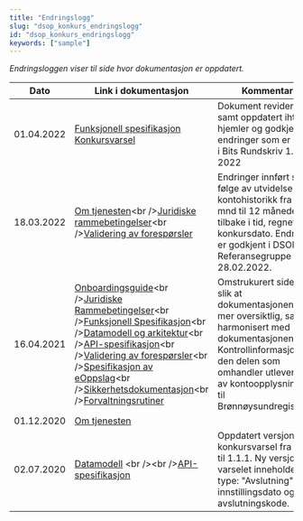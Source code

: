 ```yaml
---
title: "Endringslogg"
slug: "dsop_konkurs_endringslogg"
id: "dsop_konkurs_endringslogg"
keywords: ["sample"]
---
```


*Endringsloggen viser til side hvor dokumentasjon er oppdatert.*

| Dato | Link i dokumentasjon | Kommentar |
| ------------- | ------------------------ | ------ |
| 01.04.2022 | [Funksjonell spesifikasjon Konkursvarsel](https://dokumentasjon.dsop.no/dsop_konkurs_funksjonellspesifikasjon.html#endringslogg) | Dokument revidert, samt oppdatert iht. hjemler og godkjente endringer som er sendt i Bits Rundskriv 1. april 2022 |
| 18.03.2022 | [Om tjenesten](https://dokumentasjon.dsop.no/dsop_konkurs_om.html#endringslogg)<br \/>[Juridiske rammebetingelser](https://dokumentasjon.dsop.no/dsop_konkurs_juridisk.html#endringslogg)<br \/>[Validering av forespørsler](https://dokumentasjon.dsop.no/dsop_konkurs_validering.html) | Endringer innført som følge av utvidelse av kontohistorikk fra 4 mnd til 12 måneder tilbake i tid, regnet fra konkursdato. Endring er godkjent i DSOP Referansegruppe bank 28.02.2022. |
| 16.04.2021 | [Onboardingsguide](https://dokumentasjon.dsop.no/dsop_konkurs_onboarding_konkursbehanding.html)<br \/>[Juridiske Rammebetingelser](https://dokumentasjon.dsop.no/dsop_konkurs_juridisk.html)<br \/>[Funksjonell Spesifikasjon](https://dokumentasjon.dsop.no/dsop_konkurs_funksjonellspesifikasjon_konkursbehandling.html)<br \/>[Datamodell og arkitektur](https://dokumentasjon.dsop.no/dsop_konkurs_datamodell_konkursbehandling.html)<br \/>[API-spesifikasjon](https://dokumentasjon.dsop.no/dsop_konkurs_apispek_konkursbehandling.html)<br \/>[Validering av forespørsler](https://dokumentasjon.dsop.no/dsop_konkurs_validering.html)<br \/>[Spesifikasjon av eOppslag](https://dokumentasjon.dsop.no/dsop_konkurs_eOppslag.html)<br \/>[Sikkerhetsdokumentasjon](https://dokumentasjon.dsop.no/dsop_konkurs_sikkerhet.html)<br \/>[Forvaltningsrutiner](https://dokumentasjon.dsop.no/dsop_konkurs_forvaltningsrutiner.html) | Omstrukurert sidene slik at dokumentasjonen er mer oversiktlig, samt harmonisert med dokumentasjonen på Kontrollinformasjon for den delen som omhandler utlevering av kontoopplysninger til Brønnøysundregistrene |
|01.12.2020| [Om tjenesten](https://dokumentasjon.dsop.no/dsop_konkurs_om.html)|
|   02.07.2020  | [Datamodell](https://dokumentasjon.dsop.no/assets/Konkursvarsel-API-dokumentasjon.html) <br \/><br \/>[API-spesifikasjon](https://bitsnorge.github.io/dsop-konkursvarsel-api/)| Oppdatert versjon konkursvarsel fra 1.1.0 til 1.1.1. Ny versjon av varselet inneholder ny type: "Avslutning"  med innstillingsdato og avslutningskode.